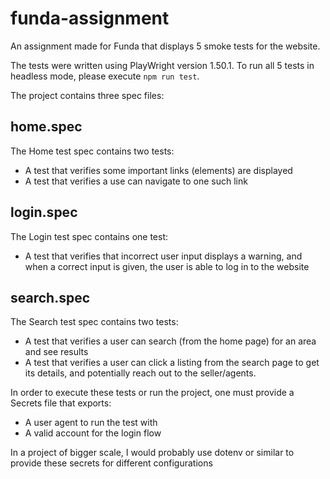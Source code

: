 # funda-assignment
An assignment made for Funda that displays 5 smoke tests for the website.

The tests were written using PlayWright version 1.50.1.
To run all 5 tests in headless mode, please execute `npm run test`.

The project contains three spec files:

## home.spec
The Home test spec contains two tests:

- A test that verifies some important links (elements) are displayed
- A test that verifies a use can navigate to one such link

## login.spec
The Login test spec contains one test:

- A test that verifies that incorrect user input displays a warning, and when a correct input is given, the user is able to log in to the website

## search.spec
The Search test spec contains two tests:

- A test that verifies a user can search (from the home page) for an area and see results
- A test that verifies a user can click a listing from the search page to get its details, and potentially reach out to the seller/agents.

In order to execute these tests or run the project, one must provide a Secrets file that exports:
- A user agent to run the test with
- A valid account for the login flow

In a project of bigger scale, I would probably use dotenv or similar to provide these secrets for different configurations
